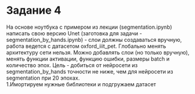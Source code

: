 # Задание 4
На основе ноутбука с примером из лекции (segmentation.ipynb) написать свою версию Unet (заготовка для задачи - segmentation_by_hands.ipynb) - слои должны создаваться вручную, работа ведется с датасетом oxford_iiit_pet. Глобально менять архитектуру сети нельзя. Можно добавлять слои (но только вручную), менять функции активации, функцию ошибки, размеры batch и количество эпох. Цель - добиться от нейросети из segmentation_by_hands точности не ниже, чем для нейросети из segmentation при 20 эпохах.  
1.Имортируем нужные библиотеки и подгружаем датасет  
